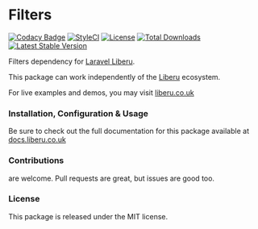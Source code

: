 # Filters

[![Codacy Badge](https://app.codacy.com/project/badge/Grade/43caf05db3464c6ab3962a43c6036100)](https://www.codacy.com/gh/laravel-enso/filters?utm_source=github.com&amp;utm_medium=referral&amp;utm_content=laravel-enso/filters&amp;utm_campaign=Badge_Grade)
[![StyleCI](https://github.styleci.io/repos/85466970/shield?branch=master)](https://github.styleci.io/repos/85466970)
[![License](https://poser.pugx.org/laravel-enso/filters/license)](https://packagist.org/packages/laravel-enso/filters)
[![Total Downloads](https://poser.pugx.org/laravel-enso/filters/downloads)](https://packagist.org/packages/laravel-enso/filters)
[![Latest Stable Version](https://poser.pugx.org/laravel-enso/filters/version)](https://packagist.org/packages/laravel-enso/filters)

Filters dependency for [Laravel Liberu](https://github.com/laravel-enso/Liberu).

This package can work independently of the [Liberu](https://github.com/laravel-enso/Liberu) ecosystem.

For live examples and demos, you may visit [liberu.co.uk](https://www.liberu.co.uk)

### Installation, Configuration & Usage

Be sure to check out the full documentation for this package available at [docs.liberu.co.uk](https://docs.liberu.co.uk/backend/filters.html)

### Contributions

are welcome. Pull requests are great, but issues are good too.

### License

This package is released under the MIT license.
